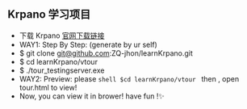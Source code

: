 ## Krpano 学习项目
- 下载 Krpano [官网下载链接](https://krpano.com/download/)
- WAY1: Step By Step: (generate by ur self)
- $ git clone git@github.com:ZQ-jhon/learnKrpano.git
- $ cd learnKrpano/vtour
- $ ./tour_testingserver.exe
- WAY2: Preview: please ```shell $cd learnKrpano/vtour ``` then , open tour.html to view!
- Now, you can view it in brower!  have fun !:sparkles: